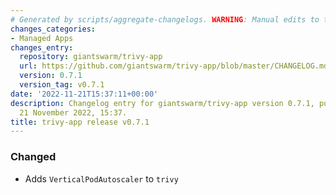 ```yaml
---
# Generated by scripts/aggregate-changelogs. WARNING: Manual edits to this files will be overwritten.
changes_categories:
- Managed Apps
changes_entry:
  repository: giantswarm/trivy-app
  url: https://github.com/giantswarm/trivy-app/blob/master/CHANGELOG.md#071---2022-11-21
  version: 0.7.1
  version_tag: v0.7.1
date: '2022-11-21T15:37:11+00:00'
description: Changelog entry for giantswarm/trivy-app version 0.7.1, published on
  21 November 2022, 15:37.
title: trivy-app release v0.7.1
---
```


### Changed
- Adds `VerticalPodAutoscaler` to `trivy`
